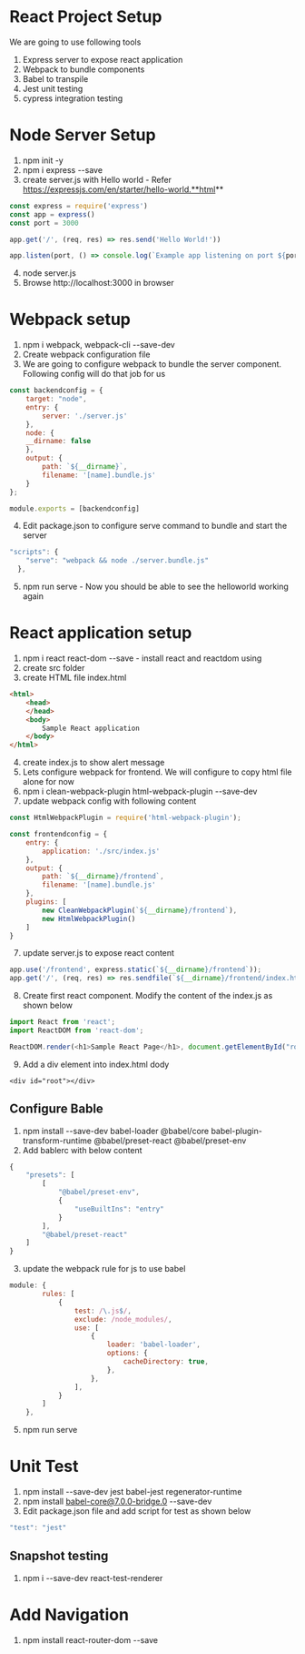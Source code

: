# React Project Setup
We are going to use following tools
1. Express server to expose react application
2. Webpack to bundle components
3. Babel to transpile
4. Jest unit testing
5. cypress integration testing

# Node Server Setup
1. npm init -y
2. npm i express --save
3. create server.js with Hello world - Refer https://expressjs.com/en/starter/hello-world.**html**
```javascript
const express = require('express')
const app = express()
const port = 3000

app.get('/', (req, res) => res.send('Hello World!'))

app.listen(port, () => console.log(`Example app listening on port ${port}!`))
```
4. node server.js 
5. Browse http://localhost:3000 in browser

# Webpack setup
1. npm i webpack, webpack-cli --save-dev
2. Create webpack configuration file
3. We are going to configure webpack to bundle the server component. Following config will do that job for us
```javascript
const backendconfig = {
    target: "node",
    entry: {
        server: './server.js'
    },
    node: {
    __dirname: false
    },
    output: {
        path: `${__dirname}`,
        filename: '[name].bundle.js'
    }
};

module.exports = [backendconfig]
```
4. Edit package.json to configure serve command to bundle and start the server
```javascript
"scripts": {
    "serve": "webpack && node ./server.bundle.js"
  },
```
5. npm run serve - Now you should be able to see the helloworld working again

# React application setup
1. npm i react react-dom --save - install react and reactdom using 
2. create src folder
3. create HTML file index.html
``` html
<html>
    <head>
    </head>
    <body>
        Sample React application
    </body>
</html>
```
4. create index.js to show alert message
5. Lets configure webpack for frontend. We will configure to copy html file alone for now
6. npm i clean-webpack-plugin html-webpack-plugin --save-dev
7. update webpack config with following content
```javascript
const HtmlWebpackPlugin = require('html-webpack-plugin');

const frontendconfig = {
    entry: {
        application: './src/index.js'
    },
    output: {
        path: `${__dirname}/frontend`,
        filename: '[name].bundle.js'
    },
    plugins: [
        new CleanWebpackPlugin(`${__dirname}/frontend`),
        new HtmlWebpackPlugin()
    ]
}
```
7. update server.js to expose react content
```javascript
app.use('/frontend', express.static(`${__dirname}/frontend`));
app.get('/', (req, res) => res.sendfile(`${__dirname}/frontend/index.html`))
```
8. Create first react component. Modify the content of the index.js as shown below
```javascript
import React from 'react';
import ReactDOM from 'react-dom';

ReactDOM.render(<h1>Sample React Page</h1>, document.getElementById("root"))
```
9. Add a div element into index.html dody
```
<div id="root"></div>
```
## Configure Bable 
1. npm install --save-dev babel-loader @babel/core babel-plugin-transform-runtime @babel/preset-react @babel/preset-env
2. Add bablerc with below content
```javascript
{
    "presets": [
        [
            "@babel/preset-env",
            {
                "useBuiltIns": "entry"
            }
        ],
        "@babel/preset-react"
    ]
}
```
3. update the webpack rule for js to use babel
```javascript
module: {
        rules: [
            {
                test: /\.js$/,
                exclude: /node_modules/,
                use: [
                    {
                        loader: 'babel-loader',
                        options: {
                            cacheDirectory: true,
                        },
                    },
                ],
            }
        ]
    },
```
5. npm run serve

# Unit Test
1. npm install --save-dev jest babel-jest regenerator-runtime
2. npm install babel-core@7.0.0-bridge.0 --save-dev
3. Edit package.json file and add script for test as shown below
```javascript
"test": "jest"
```
## Snapshot testing
1. npm i --save-dev react-test-renderer

# Add Navigation 
1.  npm install react-router-dom --save

